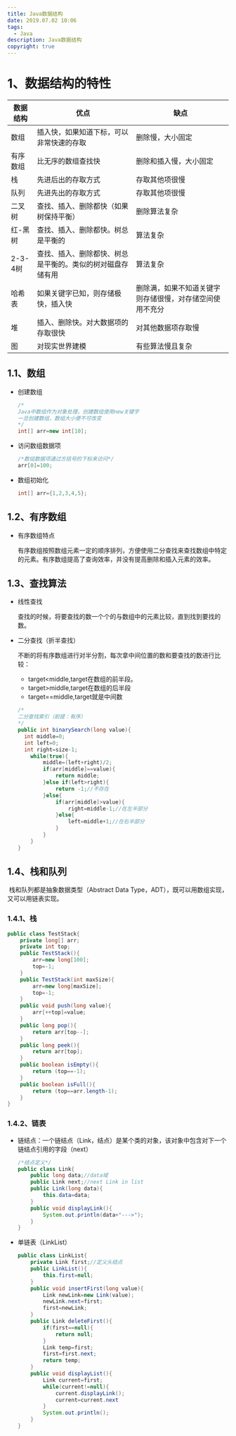 ```yaml
---
title: Java数据结构
date: 2019.07.02 10:06
tags:
  - Java
description: Java数据结构
copyright: true
---
```


# 1、数据结构的特性

| 数据结构 | 优点                                                       | 缺点                                                     |
| -------- | ---------------------------------------------------------- | -------------------------------------------------------- |
| 数组     | 插入快，如果知道下标，可以非常快速的存取                   | 删除慢，大小固定                                         |
| 有序数组 | 比无序的数组查找快                                         | 删除和插入慢，大小固定                                   |
| 栈       | 先进后出的存取方式                                         | 存取其他项很慢                                           |
| 队列     | 先进先出的存取方式                                         | 存取其他项很慢                                           |
| 二叉树   | 查找、插入、删除都快（如果树保持平衡）                     | 删除算法复杂                                             |
| 红-黑树  | 查找、插入、删除都快。树总是平衡的                         | 算法复杂                                                 |
| 2-3-4树  | 查找、插入、删除都快、树总是平衡的。类似的树对磁盘存储有用 | 算法复杂                                                 |
| 哈希表   | 如果关键字已知，则存储极快，插入快                         | 删除满，如果不知道关键字则存储很慢，对存储空间使用不充分 |
| 堆       | 插入、删除快。对大数据项的存取很快                         | 对其他数据项存取慢                                       |
| 图       | 对现实世界建模                                             | 有些算法慢且复杂                                         |

## 1.1、数组

- 创建数组

  ```java
  /*
  Java中数组作为对象处理。创建数组使用new关键字
  一旦创建数组，数组大小便不可改变
  */
  int[] arr=new int[10];
  ```

- 访问数组数据项

  ```java
  /*数组数据项通过方括号的下标来访问*/
  arr[0]=100;
  ```

- 数组初始化

  ```java
  int[] arr={1,2,3,4,5};
  ```

## 1.2、有序数组

- 有序数组特点

  有序数组按照数组元素一定的顺序排列，方便使用二分查找来查找数组中特定的元素。有序数组提高了查询效率，并没有提高删除和插入元素的效率。

## 1.3、查找算法

- 线性查找

  查找的时候，将要查找的数一个个的与数组中的元素比较，直到找到要找的数。

- 二分查找（折半查找）

  不断的将有序数组进行对半分割，每次拿中间位置的数和要查找的数进行比较：

  - target<middle,target在数组的前半段。
  - target>middle,target在数组的后半段
  - target==middle,target就是中间数

  ```java
  /*
  二分查找索引（前提：有序）
  */
  public int binarySearch(long value){
  	int middle=0;
  	int left=0;
  	int right=size-1;
      while(true){
          middle=(left+right)/2;
          if(arr[middle]==value){
              return middle;
          }else if(left>right){
              return -1;//不存在
          }else{
              if(arr[middle]>value){
                  right=middle-1;//在左半部分
              }else{
                  left=middle+1;//在右半部分
              }
          }
      }
  }
  ```

## 1.4、栈和队列

​	栈和队列都是抽象数据类型（Abstract Data Type，ADT），既可以用数组实现，又可以用链表实现。

### 1.4.1、栈

```java
public class TestStack{
    private long[] arr;
    private int top;
    public TestStack(){
        arr=new long[100];
        top=-1;
    }
    public TestStack(int maxSize){
        arr=new long[maxSize];
        top=-1;
    }
    public void push(long value){
        arr[++top]=value;
    }
    public long pop(){
        return arr[top--];
    }
    public long peek(){
        return arr[top];
    }
    public boolean isEmpty(){
        return (top==-1);
    }
    public boolean isFull(){
        return (top==arr.length-1);
    }
}
```

### 1.4.2、链表

- 链结点：一个链结点（Link，结点）是某个类的对象，该对象中包含对下一个链结点引用的字段（next）

  ```java
  /*结点定义*/
  public class Link{
      public long data;//data域
      public Link next;//next Link in list
      public Link(long data){
          this.data=data;
      }
      public void displayLink(){
          System.out.println(data+"--->");
      }
  }
  ```

- 单链表（LinkList）

  ```java
  public class LinkList{
      private Link first;//定义头结点
      public LinkList(){
          this.first=null;
      }
      public void insertFirst(long value){
          Link newLink=new Link(value);
          newLink.next=first;
          first=newLink;
      }
      public Link deleteFirst(){
          if(first==null){
              return null;
          }
          Link temp=first;
          first=first.next;
          return temp;
      }
      public void displayList(){
          Link current=first;
          while(current!=null){
              current.displayLink();
              current=current.next
          }
          System.out.println();
      }
  }
  ```

  

